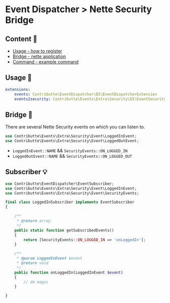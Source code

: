 # Event Dispatcher > Nette Security Bridge

## Content :gift:

- [Usage - how to register](#usage-tada)
- [Bridge - nette application](#bridge-wrench)
- [Command - example command](#subscriber-bulb)

## Usage :tada:

```yaml
extensions:
    events: Contributte\EventDispatcher\DI\EventDispatcherExtension
    events2security: Contributte\Events\Extra\Security\DI\EventSecurityBridgeExtension
```

## Bridge :wrench:

There are several Nette Security events on which you can listen to.

```php
use Contributte\Events\Extra\Security\Event\LoggedInEvent;
use Contributte\Events\Extra\Security\Event\LoggedOutEvent;
```

- `LoggedInEvent::NAME` && `SecurityEvents::ON_LOGGED_IN`
- `LoggedOutEvent::NAME` && `SecurityEvents::ON_LOGGED_OUT`

## Subscriber :bulb:

```php
use Contributte\EventDispatcher\EventSubscriber;
use Contributte\Events\Extra\Security\Event\LoggedInEvent;
use Contributte\Events\Extra\Security\Event\SecurityEvents;

final class LoggedInSubscriber implements EventSubscriber
{

	/**
	 * @return array
	 */
	public static function getSubscribedEvents()
	{
		return [SecurityEvents::ON_LOGGED_IN => 'onLoggedIn'];
	}

	/**
	 * @param LoggedInEvent $event
	 * @return void
	 */
	public function onLoggedIn(LoggedInEvent $event)
	{
		// do magic
	}

}
```

